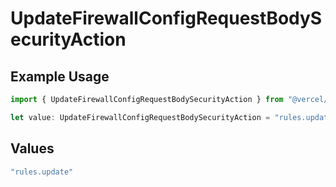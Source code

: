 # UpdateFirewallConfigRequestBodySecurityAction

## Example Usage

```typescript
import { UpdateFirewallConfigRequestBodySecurityAction } from "@vercel/sdk/models/updatefirewallconfigop.js";

let value: UpdateFirewallConfigRequestBodySecurityAction = "rules.update";
```

## Values

```typescript
"rules.update"
```
